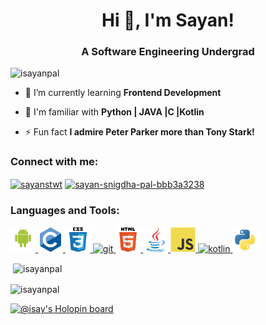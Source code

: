 <h1 align="center">Hi 👋, I'm Sayan!</h1>
<h3 align="center">A Software Engineering Undergrad</h3>

<p align="left"> <img src="https://komarev.com/ghpvc/?username=isayanpal&label=Profile%20views&color=0e75b6&style=flat" alt="isayanpal" /> </p>

- 🌱 I’m currently learning **Frontend Development**

- 💬 I'm familiar with **Python | JAVA |C |Kotlin**

- ⚡ Fun fact **I admire Peter Parker more than Tony Stark!**

<h3 align="left">Connect with me:</h3>
<p align="left">
<a href="https://twitter.com/sayanstwt" target="blank"><img align="center" src="https://raw.githubusercontent.com/rahuldkjain/github-profile-readme-generator/master/src/images/icons/Social/twitter.svg" alt="sayanstwt" height="30" width="40" /></a>
<a href="https://linkedin.com/in/sayan-snigdha-pal-bbb3a3238" target="blank"><img align="center" src="https://raw.githubusercontent.com/rahuldkjain/github-profile-readme-generator/master/src/images/icons/Social/linked-in-alt.svg" alt="sayan-snigdha-pal-bbb3a3238" height="30" width="40" /></a>
</p>

<h3 align="left">Languages and Tools:</h3>
<p align="left"> <a href="https://developer.android.com" target="_blank" rel="noreferrer"> <img src="https://raw.githubusercontent.com/devicons/devicon/master/icons/android/android-original-wordmark.svg" alt="android" width="40" height="40"/> </a> <a href="https://www.cprogramming.com/" target="_blank" rel="noreferrer"> <img src="https://raw.githubusercontent.com/devicons/devicon/master/icons/c/c-original.svg" alt="c" width="40" height="40"/> </a> <a href="https://www.w3schools.com/css/" target="_blank" rel="noreferrer"> <img src="https://raw.githubusercontent.com/devicons/devicon/master/icons/css3/css3-original-wordmark.svg" alt="css3" width="40" height="40"/> </a> <a href="https://git-scm.com/" target="_blank" rel="noreferrer"> <img src="https://www.vectorlogo.zone/logos/git-scm/git-scm-icon.svg" alt="git" width="40" height="40"/> </a> <a href="https://www.w3.org/html/" target="_blank" rel="noreferrer"> <img src="https://raw.githubusercontent.com/devicons/devicon/master/icons/html5/html5-original-wordmark.svg" alt="html5" width="40" height="40"/> </a> <a href="https://www.java.com" target="_blank" rel="noreferrer"> <img src="https://raw.githubusercontent.com/devicons/devicon/master/icons/java/java-original.svg" alt="java" width="40" height="40"/> </a> <a href="https://developer.mozilla.org/en-US/docs/Web/JavaScript" target="_blank" rel="noreferrer"> <img src="https://raw.githubusercontent.com/devicons/devicon/master/icons/javascript/javascript-original.svg" alt="javascript" width="40" height="40"/> </a> <a href="https://kotlinlang.org" target="_blank" rel="noreferrer"> <img src="https://www.vectorlogo.zone/logos/kotlinlang/kotlinlang-icon.svg" alt="kotlin" width="40" height="40"/> </a> <a href="https://www.python.org" target="_blank" rel="noreferrer"> <img src="https://raw.githubusercontent.com/devicons/devicon/master/icons/python/python-original.svg" alt="python" width="40" height="40"/> </a> </p>

<p>&nbsp;<img align="center" src="https://github-readme-stats.vercel.app/api?username=isayanpal&show_icons=true&theme=dark&title_color=42f2ff&text_color=db2424&locale=en" alt="isayanpal" /></p>

<p><img align="center" src="https://github-readme-streak-stats.herokuapp.com/?user=isayanpal&" alt="isayanpal" /></p>


[![@isay's Holopin board](https://holopin.me/isay)](https://holopin.io/@isay)



